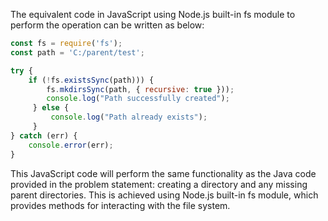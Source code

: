 The equivalent code in JavaScript using Node.js built-in fs module to perform the operation can be written as below:

```JavaScript
const fs = require('fs');
const path = 'C:/parent/test';

try {
    if (!fs.existsSync(path))) {
        fs.mkdirsSync(path, { recursive: true }));
        console.log("Path successfully created");
     } else {
         console.log("Path already exists");
     }
} catch (err) {
    console.error(err);
}
```
This JavaScript code will perform the same functionality as the Java code provided in the problem statement: creating a directory and any missing parent directories. This is achieved using Node.js built-in fs module, which provides methods for interacting with the file system.
